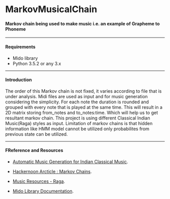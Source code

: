# MarkovMusicalChain

#### Markov chain being used to make music i.e. an example of Grapheme to Phoneme

---

#### Requirements

* Mido library
* Python 3.5.2 or any 3.x

---
#### Introduction

The order of this Markov chain is not fixed, it varies according to file that is under analysis. Midi files are used  as input and for music generation considering the simplicity. For each note the duration is rounded and grouped with every note that is played at the same time. This will result in a 2D matrix storing from_notes and to_notes:time. Which will help us to get resultant markov chain. This project is using different Classical Indian Music(Raga) styles as input. Limitation of markov chains is that hidden information like HMM model cannot be utilized only probabilites from previous state can be utilized.

---
#### FReference and Resources
* [Automatic Music Generation for Indian Classical Music](http://home.iitk.ac.in/~aawasthi/cs365/project/report.pdf).
* [Hackernoon Arcticle : Markov Chains](https://hackernoon.com/generating-music-using-markov-chains-40c3f3f46405). 

* [Music Resources - Raga](https://www.cse.iitk.ac.in/users/tvp/music/). 
* [Mido Library Documentation](https://mido.readthedocs.io/en/latest/midi_files.html).

